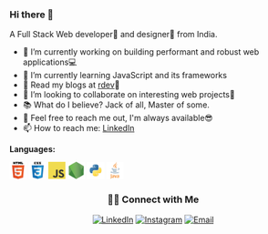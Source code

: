 ### Hi there 👋
A Full Stack Web developer🎯 and designer🌈 from India.


- 🔭 I’m currently working on building performant and robust web applications💻
- 🌱 I’m currently learning JavaScript and its frameworks
- 🌈 Read my blogs at [rdev](https://rdev.hashnode.dev/)🧐
- 👯 I’m looking to collaborate on interesting web projects🤘
- 📚 What do I believe? Jack of all, Master of some.
- 💬 Feel free to reach me out, I'm always available😎
- 📫 How to reach me: [LinkedIn](https://linkedin.com/in/raushan-k)

**Languages:**  

<code><img height="30" src="https://raw.githubusercontent.com/github/explore/80688e429a7d4ef2fca1e82350fe8e3517d3494d/topics/html/html.png"></code>
<code><img height="30" src="https://raw.githubusercontent.com/github/explore/80688e429a7d4ef2fca1e82350fe8e3517d3494d/topics/css/css.png"></code>
<code><img height="30" src="https://raw.githubusercontent.com/github/explore/80688e429a7d4ef2fca1e82350fe8e3517d3494d/topics/javascript/javascript.png"></code>
<code><img height="30" src="https://raw.githubusercontent.com/github/explore/80688e429a7d4ef2fca1e82350fe8e3517d3494d/topics/nodejs/nodejs.png"></code>
<code><img height="30" src="https://raw.githubusercontent.com/github/explore/80688e429a7d4ef2fca1e82350fe8e3517d3494d/topics/python/python.png"></code>
<code><img height="30" src="https://raw.githubusercontent.com/github/explore/80688e429a7d4ef2fca1e82350fe8e3517d3494d/topics/java/java.png"></code>

<h3 align="center"> 🤝🏻 Connect with Me </h3>


<p align="center">
<a href="https://www.linkedin.com/in/raushan-k/"><img alt="LinkedIn" src="https://img.shields.io/badge/LinkedIn-Raushan%20Kumar-blue?style=flat-square&logo=linkedin"></a>
<a href="https://www.instagram.com/raushan_coder/"><img alt="Instagram" src="https://img.shields.io/badge/Instagram-raushan_coder?style=flat-square&logo=instagram"></a>
<a href="mailto:raushankumar279878@gmail.com"><img alt="Email" src="https://img.shields.io/badge/Email-Shoot A Mail-blue?style=flat-square&logo=gmail"></a>
</p>
